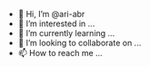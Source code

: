 - 👋 Hi, I’m @ari-abr
- 👀 I’m interested in ...
- 🌱 I’m currently learning ...
- 💞️ I’m looking to collaborate on ...
- 📫 How to reach me ...

<!---
ari-abr/ari-abr is a ✨ special ✨ repository because its `README.md` (this file) appears on your GitHub profile.
You can click the Preview link to take a look at your changes.
--->
